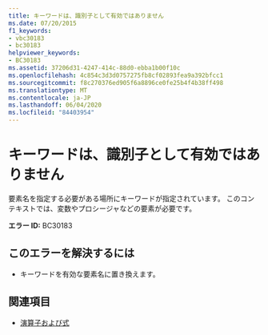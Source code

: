 ```yaml
---
title: キーワードは、識別子として有効ではありません
ms.date: 07/20/2015
f1_keywords:
- vbc30183
- bc30183
helpviewer_keywords:
- BC30183
ms.assetid: 37206d31-4247-414c-88d0-ebba1b00f10c
ms.openlocfilehash: 4c854c3d3d0757275fb8cf02893fea9a392bfcc1
ms.sourcegitcommit: f8c270376ed905f6a8896ce0fe25b4f4b38ff498
ms.translationtype: MT
ms.contentlocale: ja-JP
ms.lasthandoff: 06/04/2020
ms.locfileid: "84403954"
---
```

# <a name="keyword-is-not-valid-as-an-identifier"></a>キーワードは、識別子として有効ではありません
要素名を指定する必要がある場所にキーワードが指定されています。 このコンテキストでは、変数やプロシージャなどの要素が必要です。  
  
 **エラー ID:** BC30183  
  
## <a name="to-correct-this-error"></a>このエラーを解決するには  
  
- キーワードを有効な要素名に置き換えます。  
  
## <a name="see-also"></a>関連項目

- [演算子および式](../programming-guide/language-features/operators-and-expressions/index.md)
